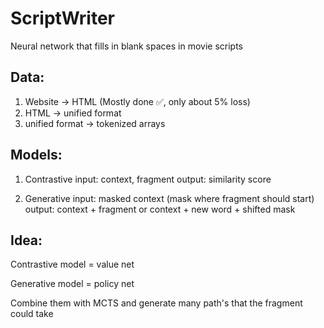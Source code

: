 # ScriptWriter
Neural network that fills in blank spaces in movie scripts

## Data:
1. Website -> HTML (Mostly done ✅, only about 5% loss)
2. HTML -> unified format
3. unified format -> tokenized arrays 

## Models:

1. Contrastive
input: context, fragment
output: similarity score

2. Generative
input: masked context (mask where fragment should start)
output: context + fragment or context + new word + shifted mask

## Idea:

Contrastive model = value net

Generative model = policy net

Combine them with MCTS and generate many path's that the fragment could take
